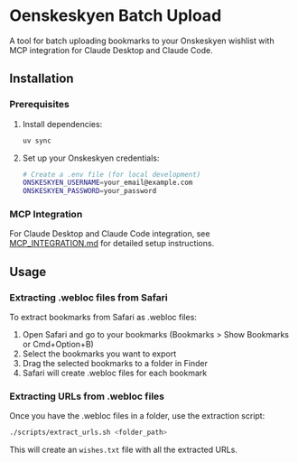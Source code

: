 # Oenskeskyen Batch Upload

A tool for batch uploading bookmarks to your Onskeskyen wishlist with MCP integration for Claude Desktop and Claude Code.

## Installation

### Prerequisites

1. Install dependencies:
   ```bash
   uv sync
   ```

2. Set up your Onskeskyen credentials:
   ```bash
   # Create a .env file (for local development)
   ONSKESKYEN_USERNAME=your_email@example.com
   ONSKESKYEN_PASSWORD=your_password
   ```

### MCP Integration

For Claude Desktop and Claude Code integration, see [MCP_INTEGRATION.md](MCP_INTEGRATION.md) for detailed setup instructions.

## Usage

### Extracting .webloc files from Safari

To extract bookmarks from Safari as .webloc files:

1. Open Safari and go to your bookmarks (Bookmarks > Show Bookmarks or Cmd+Option+B)
2. Select the bookmarks you want to export
3. Drag the selected bookmarks to a folder in Finder
4. Safari will create .webloc files for each bookmark

### Extracting URLs from .webloc files

Once you have the .webloc files in a folder, use the extraction script:

```bash
./scripts/extract_urls.sh <folder_path>
```

This will create an `wishes.txt` file with all the extracted URLs.
